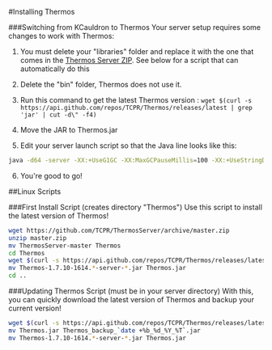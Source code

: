 #Installing Thermos

###Switching from KCauldron to Thermos
Your server setup requires some changes to work with Thermos:

1. You must delete your "libraries" folder and replace it with the one that comes in the [Thermos Server ZIP](https://github.com/TCPR/ThermosServer/archive/master.zip).
See below for a script that can automatically do this

2. Delete the "bin" folder, Thermos does not use it.

3. Run this command to get the latest Thermos version : `wget $(curl -s https://api.github.com/repos/TCPR/Thermos/releases/latest | grep 'jar' | cut -d\" -f4) `

4. Move the JAR to Thermos.jar

5. Edit your server launch script so that the Java line looks like this:
```bash
java -d64 -server -XX:+UseG1GC -XX:MaxGCPauseMillis=100 -XX:+UseStringDeduplication -Xms4G -Xmx4G -XX:hashCode=5 -Dfile.encoding=UTF-8 -jar Thermos.jar nogui
```

6. You're good to go!

##Linux Scripts

###First Install Script (creates directory "Thermos")
Use this script to install the latest version of Thermos!

```bash
wget https://github.com/TCPR/ThermosServer/archive/master.zip
unzip master.zip
mv ThermosServer-master Thermos
cd Thermos
wget $(curl -s https://api.github.com/repos/TCPR/Thermos/releases/latest | grep 'jar' | cut -d\" -f4) 
mv Thermos-1.7.10-1614.*-server-*.jar Thermos.jar
cd ..
```

###Updating Thermos Script (must be in your server directory)
With this, you can quickly download the latest version of Thermos and backup your current version!
```bash
wget $(curl -s https://api.github.com/repos/TCPR/Thermos/releases/latest | grep 'jar' | cut -d\" -f4) 
mv Thermos.jar Thermos_backup_`date +%b_%d_%Y_%T`.jar
mv Thermos-1.7.10-1614.*-server-*.jar Thermos.jar
```

